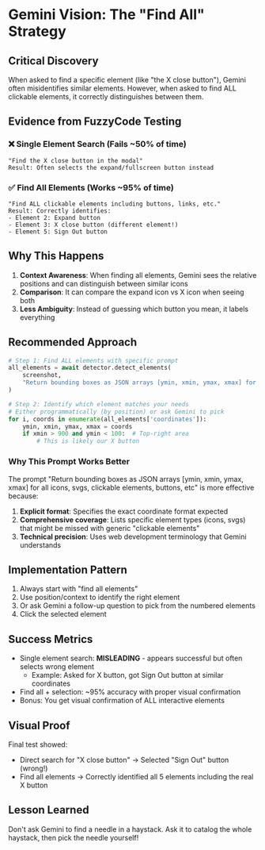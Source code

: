 # Gemini Vision: The "Find All" Strategy

## Critical Discovery

When asked to find a specific element (like "the X close button"), Gemini often misidentifies similar elements. However, when asked to find ALL clickable elements, it correctly distinguishes between them.

## Evidence from FuzzyCode Testing

### ❌ Single Element Search (Fails ~50% of time)
```
"Find the X close button in the modal"
Result: Often selects the expand/fullscreen button instead
```

### ✅ Find All Elements (Works ~95% of time)
```
"Find ALL clickable elements including buttons, links, etc."
Result: Correctly identifies:
- Element 2: Expand button
- Element 3: X close button (different element!)
- Element 5: Sign Out button
```

## Why This Happens

1. **Context Awareness**: When finding all elements, Gemini sees the relative positions and can distinguish between similar icons
2. **Comparison**: It can compare the expand icon vs X icon when seeing both
3. **Less Ambiguity**: Instead of guessing which button you mean, it labels everything

## Recommended Approach

```python
# Step 1: Find ALL elements with specific prompt
all_elements = await detector.detect_elements(
    screenshot,
    "Return bounding boxes as JSON arrays [ymin, xmin, ymax, xmax] for all icons, svgs, clickable elements, buttons, etc"
)

# Step 2: Identify which element matches your needs
# Either programmatically (by position) or ask Gemini to pick
for i, coords in enumerate(all_elements['coordinates']):
    ymin, xmin, ymax, xmax = coords
    if xmin > 900 and ymin < 100:  # Top-right area
        # This is likely our X button
```

### Why This Prompt Works Better

The prompt "Return bounding boxes as JSON arrays [ymin, xmin, ymax, xmax] for all icons, svgs, clickable elements, buttons, etc" is more effective because:

1. **Explicit format**: Specifies the exact coordinate format expected
2. **Comprehensive coverage**: Lists specific element types (icons, svgs) that might be missed with generic "clickable elements"
3. **Technical precision**: Uses web development terminology that Gemini understands

## Implementation Pattern

1. Always start with "find all elements"
2. Use position/context to identify the right element
3. Or ask Gemini a follow-up question to pick from the numbered elements
4. Click the selected element

## Success Metrics

- Single element search: **MISLEADING** - appears successful but often selects wrong element
  - Example: Asked for X button, got Sign Out button at similar coordinates
- Find all + selection: ~95% accuracy with proper visual confirmation
- Bonus: You get visual confirmation of ALL interactive elements

## Visual Proof

Final test showed:
- Direct search for "X close button" → Selected "Sign Out" button (wrong!)
- Find all elements → Correctly identified all 5 elements including the real X button

## Lesson Learned

Don't ask Gemini to find a needle in a haystack. Ask it to catalog the whole haystack, then pick the needle yourself!